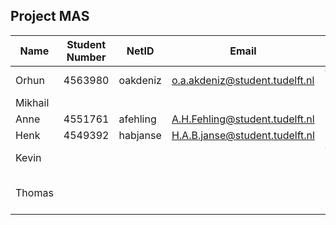 ## Project MAS

| Name    | Student Number | NetID    | Email                          | Role                 | Picture           |
|---------|----------------|----------|--------------------------------|----------------------|-------------------|
| Orhun   | 4563980        | oakdeniz | o.a.akdeniz@student.tudelft.nl | Wiki Maintainer      |                   |
| Mikhail |                |          |                                | Chair                |                   |
| Anne    | 4551761        | afehling | A.H.Fehling@student.tudelft.nl | Secretary            |                   |
| Henk    | 4549392        | habjanse | H.A.B.janse@student.tudelft.nl | Planner              |                   |
| Kevin   |                |          |                                | Task Coordinator     |                   |
| Thomas  |                |          |                                | Review Meeting Chair |                   |
